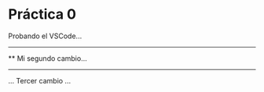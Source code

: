  # Práctica 0

Probando el VSCode...

*********************
** Mi segundo cambio...
*********************

... Tercer cambio ...